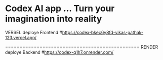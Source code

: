Codex AI app ...
Turn your imagination into reality
=================================================================================================

VERSEL deploye Frontend
#https://codex-bkec6y8fd-vikas-pathak-123.vercel.app/

===============================================
RENDER deploye Backend
#https://codex-q1h7.onrender.com/
